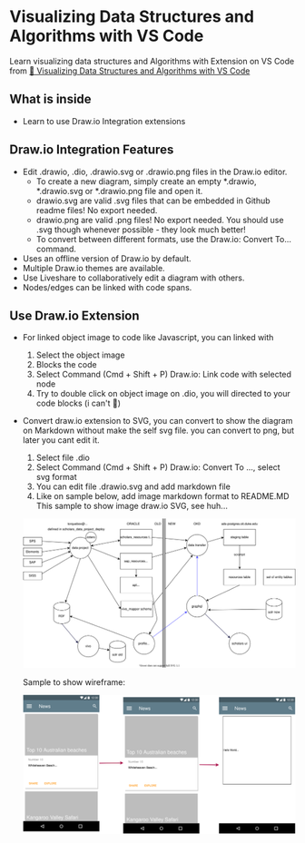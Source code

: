 # Visualizing Data Structures and Algorithms with VS Code
Learn visualizing data structures and Algorithms with Extension on VS Code from [🔴 Visualizing Data Structures and Algorithms with VS Code
](https://youtu.be/ElbGMWA6wA4)

## What is inside
- Learn to use Draw.io Integration extensions


## Draw.io Integration Features
- Edit .drawio, .dio, .drawio.svg or .drawio.png files in the Draw.io editor.
  - To create a new diagram, simply create an empty *.drawio, *.drawio.svg or *.drawio.png file and open it.
  - drawio.svg are valid .svg files that can be embedded in Github readme files! No export needed.
  - drawio.png are valid .png files! No export needed. You should use .svg though whenever possible - they look much better!
  - To convert between different formats, use the Draw.io: Convert To... command.
- Uses an offline version of Draw.io by default.
- Multiple Draw.io themes are available.
- Use Liveshare to collaboratively edit a diagram with others.
- Nodes/edges can be linked with code spans.
  
## Use Draw.io Extension
- For linked object image to code like Javascript, you can linked with 
  1. Select the object image
  2. Blocks the code
  3. Select Command (Cmd + Shift + P) Draw.io: Link code with selected node
  4. Try to double click on object image on .dio, you will directed to your code blocks (i can't 🤣)

- Convert draw.io extension to SVG, you can convert to show the diagram on Markdown without make the self svg file. you can convert to png, but later you cant edit it.
  1. Select file .dio
  2. Select Command (Cmd + Shift + P) Draw.io: Convert To ..., select svg format
  3. You can edit file .drawio.svg and add markdown file
  4. Like on sample below, add image markdown format to README.MD
    This sample to show image draw.io SVG, see huh...

    ![](use-cases/data-flow.drawio.svg)

    Sample to show wireframe:

    ![](use-cases/wireframes.drawio.svg)
